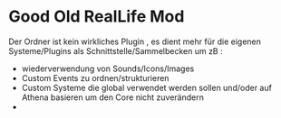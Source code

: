 # Good Old RealLife Mod

Der Ordner ist kein wirkliches Plugin , es dient mehr für die eigenen Systeme/Plugins als Schnittstelle/Sammelbecken um zB :

-   wiederverwendung von Sounds/Icons/Images
-   Custom Events zu ordnen/strukturieren
-   Custom Systeme die global verwendet werden sollen und/oder auf Athena basieren um den Core nicht zuverändern
-
